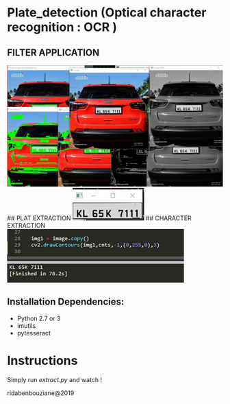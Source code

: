 # Plate_detection (Optical character recognition : OCR )

## FILTER APPLICATION
<img src="IMG/TEST1SS.jpg" alt="" style="text-align: center;"/>
## PLAT EXTRACTION
<img src="IMG/TESTSSS.jpg" alt="" style="text-align: center;"/>
## CHARACTER EXTRACTION
<img src="IMG/TESTSSSS.jpg" alt="" style="text-align: center;"/>

## Installation Dependencies:
* Python 2.7 or 3
* imutils
* pytesseract


# Instructions
Simply run *extract.py* and watch !


ridabenbouziane@2019
